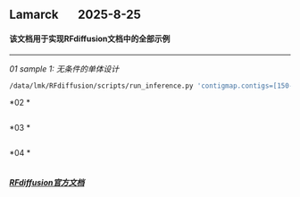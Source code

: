 ## Lamarck &nbsp; &nbsp; &nbsp; 2025-8-25
#### 该文档用于实现RFdiffusion文档中的全部示例
---


*01  sample 1: 无条件的单体设计*
```bash
/data/lmk/RFdiffusion/scripts/run_inference.py 'contigmap.contigs=[150-150]' inference.output_prefix=test_outputs/test inference.num_designs=3
```

*02  *
```bash

```

*03  *
```bash

```

*04  *
```bash

```

##### [RFdiffusion官方文档](https://github.com/RosettaCommons/RFdiffusion)
















